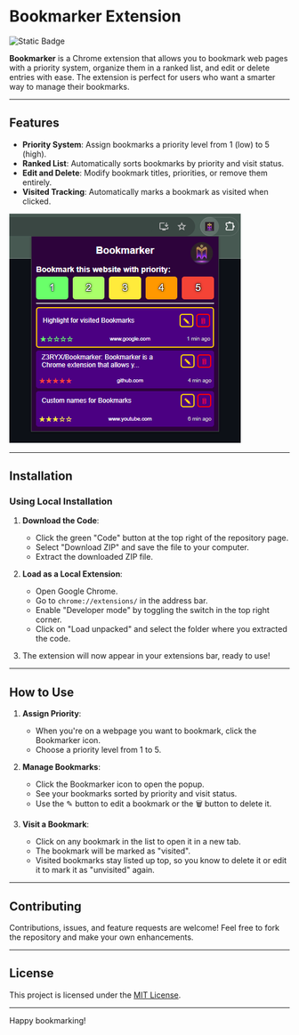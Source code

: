 # Bookmarker Extension

![Static Badge](https://img.shields.io/badge/Co--written_by-ChatGPT-blue?style=for-the-badge)

**Bookmarker** is a Chrome extension that allows you to bookmark web pages with a priority system, organize them in a ranked list, and edit or delete entries with ease. The extension is perfect for users who want a smarter way to manage their bookmarks.

---

## Features
- **Priority System**: Assign bookmarks a priority level from 1 (low) to 5 (high).
- **Ranked List**: Automatically sorts bookmarks by priority and visit status.
- **Edit and Delete**: Modify bookmark titles, priorities, or remove them entirely.
- **Visited Tracking**: Automatically marks a bookmark as visited when clicked.

![screenshot](images/screenshot.png)

---

## Installation

### Using Local Installation

1. **Download the Code**:
   - Click the green "Code" button at the top right of the repository page.
   - Select "Download ZIP" and save the file to your computer.
   - Extract the downloaded ZIP file.

2. **Load as a Local Extension**:
   - Open Google Chrome.
   - Go to `chrome://extensions/` in the address bar.
   - Enable "Developer mode" by toggling the switch in the top right corner.
   - Click on "Load unpacked" and select the folder where you extracted the code.

3. The extension will now appear in your extensions bar, ready to use!

---

## How to Use

1. **Assign Priority**:
   - When you're on a webpage you want to bookmark, click the Bookmarker icon.
   - Choose a priority level from 1 to 5.

2. **Manage Bookmarks**:
   - Click the Bookmarker icon to open the popup.
   - See your bookmarks sorted by priority and visit status.
   - Use the ✎ button to edit a bookmark or the 🗑 button to delete it.

3. **Visit a Bookmark**:
   - Click on any bookmark in the list to open it in a new tab.
   - The bookmark will be marked as "visited".
   - Visited bookmarks stay listed up top, so you know to delete it or edit it to mark it as "unvisited" again.

---

## Contributing
Contributions, issues, and feature requests are welcome! Feel free to fork the repository and make your own enhancements.

---

## License
This project is licensed under the [MIT License](LICENSE).

---

Happy bookmarking!


